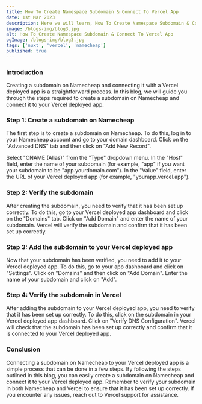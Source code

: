```yaml
---
title: How To Create Namespace Subdomain & Connect To Vercel App
date: 1st Mar 2023
description: Here we will learn, How To Create Namespace Subdomain & Connect To Vercel App
image: /blogs-img/blog3.jpg
alt: How To Create Namespace Subdomain & Connect To Vercel App
ogImage: /blogs-img/blog3.jpg
tags: ['nuxt', 'vercel', 'namecheap']
published: true
---
```


### Introduction

Creating a subdomain on Namecheap and connecting it with a Vercel deployed app is a straightforward process. In this blog, we will guide you through the steps required to create a subdomain on Namecheap and connect it to your Vercel deployed app.

### Step 1: Create a subdomain on Namecheap

The first step is to create a subdomain on Namecheap. To do this, log in to your Namecheap account and go to your domain dashboard. Click on the "Advanced DNS" tab and then click on "Add New Record".

Select "CNAME (Alias)" from the "Type" dropdown menu. In the "Host" field, enter the name of your subdomain (for example, "app" if you want your subdomain to be "app.yourdomain.com"). In the "Value" field, enter the URL of your Vercel deployed app (for example, "yourapp.vercel.app").

### Step 2: Verify the subdomain

After creating the subdomain, you need to verify that it has been set up correctly. To do this, go to your Vercel deployed app dashboard and click on the "Domains" tab. Click on "Add Domain" and enter the name of your subdomain. Vercel will verify the subdomain and confirm that it has been set up correctly.

### Step 3: Add the subdomain to your Vercel deployed app

Now that your subdomain has been verified, you need to add it to your Vercel deployed app. To do this, go to your app dashboard and click on "Settings". Click on "Domains" and then click on "Add Domain". Enter the name of your subdomain and click on "Add".

### Step 4: Verify the subdomain in Vercel

After adding the subdomain to your Vercel deployed app, you need to verify that it has been set up correctly. To do this, click on the subdomain in your Vercel deployed app dashboard. Click on "Verify DNS Configuration". Vercel will check that the subdomain has been set up correctly and confirm that it is connected to your Vercel deployed app.

### Conclusion

Connecting a subdomain on Namecheap to your Vercel deployed app is a simple process that can be done in a few steps. By following the steps outlined in this blog, you can easily create a subdomain on Namecheap and connect it to your Vercel deployed app. Remember to verify your subdomain in both Namecheap and Vercel to ensure that it has been set up correctly. If you encounter any issues, reach out to Vercel support for assistance.
